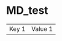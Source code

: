 # MD_test

<table>
  <tbody>
    <tr>
      <td>Key 1</td>
      <td>Value 1</td>
    </tr>
  </tbody>
</table>
